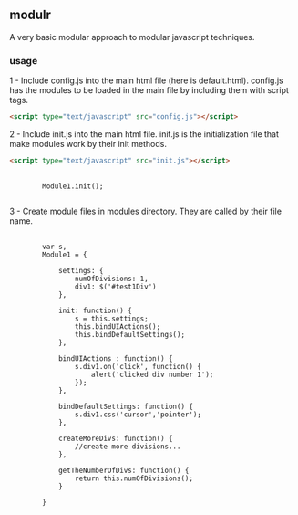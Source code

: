 ## modulr
A very basic modular approach to modular javascript techniques.

### usage
1 - Include config.js into the main html file (here is default.html). config.js has the modules to be loaded in the main file by including them with script tags.

```html
<script type="text/javascript" src="config.js"></script>
```

2 - Include init.js into the main html file. init.js is the initialization file that make modules work by their init methods.

```html
<script type="text/javascript" src="init.js"></script>
```

<pre>
	<code lang=""javascript>
		Module1.init();
	</code>
</pre>

3 - Create module files in modules directory. They are called by their file name.

<pre>
	<code lang="javascript">
		var s,
		Module1 = {

			settings: {
				numOfDivisions: 1,
				div1: $('#test1Div')
			},

			init: function() {
				s = this.settings;
				this.bindUIActions();
				this.bindDefaultSettings();
			},

			bindUIActions : function() {
				s.div1.on('click', function() {
					alert('clicked div number 1');
				});
			},

			bindDefaultSettings: function() {
				s.div1.css('cursor','pointer');
			},

			createMoreDivs: function() {
				//create more divisions...
			},

			getTheNumberOfDivs: function() {
				return this.numOfDivisions();
			}

		}
	</code>
</pre>
